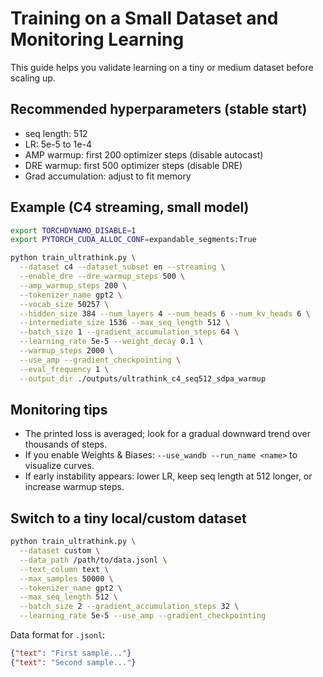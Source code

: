 # Training on a Small Dataset and Monitoring Learning

This guide helps you validate learning on a tiny or medium dataset before scaling up.

## Recommended hyperparameters (stable start)
- seq length: 512
- LR: 5e-5 to 1e-4
- AMP warmup: first 200 optimizer steps (disable autocast)
- DRE warmup: first 500 optimizer steps (disable DRE)
- Grad accumulation: adjust to fit memory

## Example (C4 streaming, small model)
```bash
export TORCHDYNAMO_DISABLE=1
export PYTORCH_CUDA_ALLOC_CONF=expandable_segments:True

python train_ultrathink.py \
  --dataset c4 --dataset_subset en --streaming \
  --enable_dre --dre_warmup_steps 500 \
  --amp_warmup_steps 200 \
  --tokenizer_name gpt2 \
  --vocab_size 50257 \
  --hidden_size 384 --num_layers 4 --num_heads 6 --num_kv_heads 6 \
  --intermediate_size 1536 --max_seq_length 512 \
  --batch_size 1 --gradient_accumulation_steps 64 \
  --learning_rate 5e-5 --weight_decay 0.1 \
  --warmup_steps 2000 \
  --use_amp --gradient_checkpointing \
  --eval_frequency 1 \
  --output_dir ./outputs/ultrathink_c4_seq512_sdpa_warmup
```

## Monitoring tips
- The printed loss is averaged; look for a gradual downward trend over thousands of steps.
- If you enable Weights & Biases: `--use_wandb --run_name <name>` to visualize curves.
- If early instability appears: lower LR, keep seq length at 512 longer, or increase warmup steps.

## Switch to a tiny local/custom dataset
```bash
python train_ultrathink.py \
  --dataset custom \
  --data_path /path/to/data.jsonl \
  --text_column text \
  --max_samples 50000 \
  --tokenizer_name gpt2 \
  --max_seq_length 512 \
  --batch_size 2 --gradient_accumulation_steps 32 \
  --learning_rate 5e-5 --use_amp --gradient_checkpointing
```

Data format for `.jsonl`:
```json
{"text": "First sample..."}
{"text": "Second sample..."}
```
